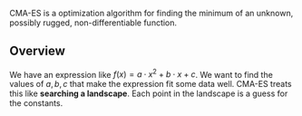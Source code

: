 CMA-ES is a optimization algorithm for finding the minimum of an unknown, possibly rugged, non-differentiable function. 
## Overview
We have an expression like $f(x) = a\cdot x^2 + b \cdot x + c$. We want to find the values of $a, b, c$ that make the expression fit some data well.
CMA-ES treats this like **searching a landscape**. Each point in the landscape is a guess for the constants. 